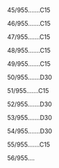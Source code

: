 45/955.......C15 


46/955.......C15 


47/955.......C15 


48/955.......C15 


49/955.......C15 


50/955.......D30 


51/955.......C15 


52/955.......D30 


53/955.......D30 


54/955.......D30 


55/955.......C15 


56/955.... 

